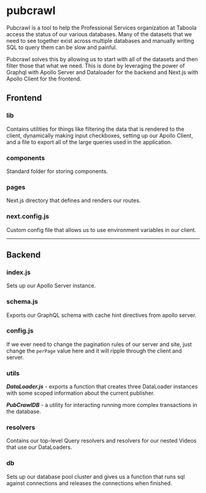 # pubcrawl

Pubcrawl is a tool to help the Professional Services organization at Taboola access the status of our various databases. Many of the datasets that we need to see together exist across multiple databases and manually writing SQL to query them can be slow and painful.

Pubcrawl solves this by allowing us to start with all of the datasets and then filter those that what we need. This is done by leveraging the power of Graphql with Apollo Server and Dataloader for the backend and Next.js with Apollo Client for the frontend.

## Frontend

### lib

Contains utilities for things like filtering the data that is rendered to the client, dynamically making input checkboxes, setting up our Apollo Client, and a file to export all of the large queries used in the application.

### components

Standard folder for storing components.

### pages

Next.js directory that defines and renders our routes.

### next.config.js

Custom config file that allows us to use environment variables in our client.

---

## Backend

### index.js

Sets up our Apollo Server instance.

### schema.js

Exports our GraphQL schema with cache hint directives from apollo server.

### config.js

If we ever need to change the pagination rules of our server and site, just change the `perPage` value here and it will ripple through the client and server.

### utils

**_DataLoader.js_** - exports a function that creates three DataLoader instances with some scoped information about the current publisher.

**_PubCrawlDB_** - a utility for interacting running more complex transactions in the database.

### resolvers

Contains our top-level Query resolvers and resolvers for our nested Videos that use our DataLoaders.

### db

Sets up our database pool cluster and gives us a function that runs sql against connections and releases the connections when finished.
